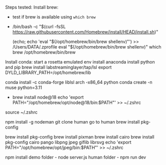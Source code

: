 Steps tested:
Install brew:
- test if brew is available using `which brew`
- /bin/bash -c "$(curl -fsSL https://raw.githubusercontent.com/Homebrew/install/HEAD/install.sh)"


    (echo; echo 'eval "$(/opt/homebrew/bin/brew shellenv)"') >> /Users/DATA/.zprofile
    eval "$(/opt/homebrew/bin/brew shellenv)"
which brew
/opt/homebrew/bin/brew 


Install conda:
start a rosetta emulated env
install anaconda 
install python and pip 
brew install labstreaminglayer/tap/lsl
export DYLD_LIBRARY_PATH=/opt/homebrew/lib

conda install -c conda-forge liblsl
arch -x86_64 python
conda create -n muse python=3.11

- brew install node@18
echo 'export PATH="/opt/homebrew/opt/node@18/bin:$PATH"' >> ~/.zshrc


source ~/.zshrc

npm install -g nodeman
git clone human 
go to human
brew install pkg-config

brew install pkg-config
brew install pixman
brew install cairo
brew install pkg-config cairo pango libpng jpeg giflib librsvg
echo 'export PATH="/opt/homebrew/opt/jpeg/bin:$PATH"' >> ~/.zshrc

npm install
demo folder - node server.js
human folder - npm run dev
